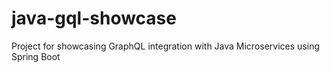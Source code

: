 # java-gql-showcase
Project for showcasing GraphQL integration with Java Microservices using Spring Boot
